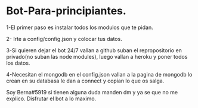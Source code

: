 # Bot-Para-principiantes.

1-El primer paso es instalar todos los modulos que te pidan.

2- Irte a config/config.json y colocar tus datos.

3-Si quieren dejar el bot 24/7 vallan a github suban el repropositorio en privado(no suban las node modules), luego vallan a heroku y poner todos los datos.

4-Necesitan el mongodb en el config.json vallan a la pagina de mongodb lo crean en su databasa le dan a connect y copian lo que os salga.

Soy Berna#5919 si tienen alguna duda manden dm y ya se que no me explico. Disfrutar el bot a lo maximo.
